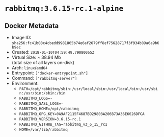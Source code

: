 # `rabbitmq:3.6.15-rc.1-alpine`

## Docker Metadata

- Image ID: `sha256:fc41b08c4cbedd9981865b74e6af2679ff8ef75628717f3f934b09a6a9b6b9ec`
- Created: `2018-01-10T04:59:49.79080065Z`
- Virtual Size: ~ 38.94 Mb  
  (total size of all layers on-disk)
- Arch: `linux`/`amd64`
- Entrypoint: `["docker-entrypoint.sh"]`
- Command: `["rabbitmq-server"]`
- Environment:
  - `PATH=/opt/rabbitmq/sbin:/usr/local/sbin:/usr/local/bin:/usr/sbin:/usr/bin:/sbin:/bin`
  - `RABBITMQ_LOGS=-`
  - `RABBITMQ_SASL_LOGS=-`
  - `RABBITMQ_HOME=/opt/rabbitmq`
  - `RABBITMQ_GPG_KEY=0A9AF2115F4687BD29803A206B73A36E6026DFCA`
  - `RABBITMQ_VERSION=3.6.15-rc.1`
  - `RABBITMQ_GITHUB_TAG=rabbitmq_v3_6_15_rc1`
  - `HOME=/var/lib/rabbitmq`
